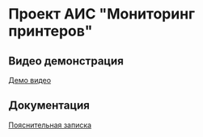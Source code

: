 ﻿# Проект АИС "Мониторинг принтеров"

## Видео демонстрация
[Демо видео](video.mp4)

## Документация
[Пояснительная записка](ПЗ.pdf)
